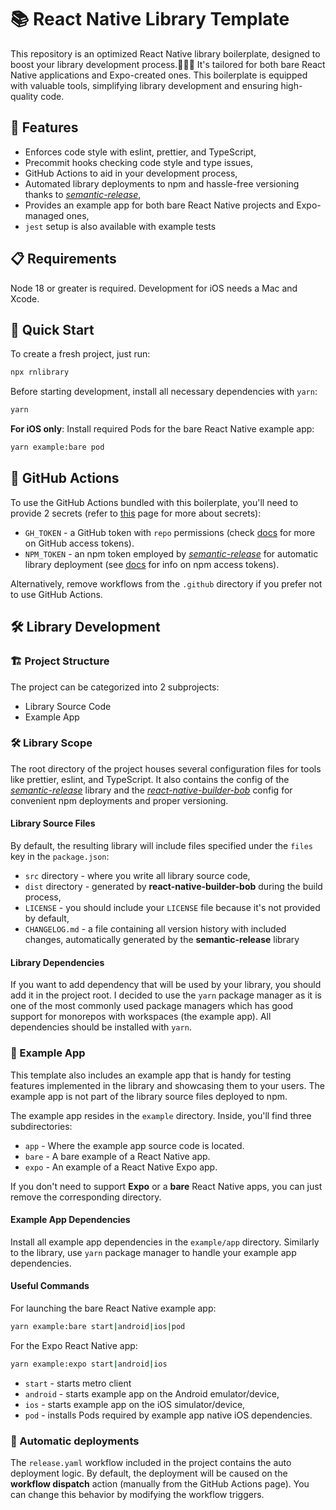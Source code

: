 # 📚 React Native Library Template

This repository is an optimized React Native library boilerplate, designed to boost your library development process.🧑‍💻🔧 It's tailored for both bare React Native applications and Expo-created ones. This boilerplate is equipped with valuable tools, simplifying library development and ensuring high-quality code.

## 🌟 Features

- Enforces code style with eslint, prettier, and TypeScript,
- Precommit hooks checking code style and type issues,
- GitHub Actions to aid in your development process,
- Automated library deployments to npm and hassle-free versioning thanks to [_semantic-release_](https://github.com/semantic-release/semantic-release),
- Provides an example app for both bare React Native projects and Expo-managed ones,
- `jest` setup is also available with example tests

## 📋 Requirements

Node 18 or greater is required. Development for iOS needs a Mac and Xcode.

## 🚀 Quick Start

To create a fresh project, just run:

```sh
npx rnlibrary
```

Before starting development, install all necessary dependencies with `yarn`:

```sh
yarn
```

**For iOS only**: Install required Pods for the bare React Native example app:

```sh
yarn example:bare pod
```

## 💫 GitHub Actions

To use the GitHub Actions bundled with this boilerplate, you'll need to provide 2 secrets (refer to [this](https://docs.github.com/en/actions/security-guides/using-secrets-in-github-actions) page for more about secrets):

- `GH_TOKEN` - a GitHub token with `repo` permissions (check [docs](https://docs.github.com/en/authentication/keeping-your-account-and-data-secure/managing-your-personal-access-tokens) for more on GitHub access tokens).
- `NPM_TOKEN` - an npm token employed by [_semantic-release_](https://github.com/semantic-release/semantic-release) for automatic library deployment (see [docs](https://docs.npmjs.com/about-access-tokens) for info on npm access tokens).

Alternatively, remove workflows from the `.github` directory if you prefer not to use GitHub Actions.

## 🛠️ Library Development

### 🏗️ Project Structure

The project can be categorized into 2 subprojects:

- Library Source Code
- Example App

### 🛠️ Library Scope

The root directory of the project houses several configuration files for tools like prettier, eslint, and TypeScript. It also contains the config of the [_semantic-release_](https://github.com/semantic-release/semantic-release) library and the [_react-native-builder-bob_](https://github.com/callstack/react-native-builder-bob) config for convenient npm deployments and proper versioning.

#### Library Source Files

By default, the resulting library will include files specified under the `files` key in the `package.json`:

- `src` directory - where you write all library source code,
- `dist` directory - generated by **react-native-builder-bob** during the build process,
- `LICENSE` - you should include your `LICENSE` file because it's not provided by default,
- `CHANGELOG.md` - a file containing all version history with included changes, automatically generated by the **semantic-release** library

#### Library Dependencies

If you want to add dependency that will be used by your library, you should add it in the project root. I decided to use the `yarn` package manager as it is one of the most commonly used package managers which has good support for monorepos with workspaces (the example app). All dependencies should be installed with `yarn`.

### 📱 Example App

This template also includes an example app that is handy for testing features implemented in the library and showcasing them to your users. The example app is not part of the library source files deployed to npm.

The example app resides in the `example` directory. Inside, you'll find three subdirectories:

- `app` - Where the example app source code is located.
- `bare` - A bare example of a React Native app.
- `expo` - An example of a React Native Expo app.

If you don't need to support **Expo** or a **bare** React Native apps, you can just remove the corresponding directory.

#### Example App Dependencies

Install all example app dependencies in the `example/app` directory. Similarly to the library, use `yarn` package manager to handle your example app dependencies.

#### Useful Commands

For launching the bare React Native example app:

```sh
yarn example:bare start|android|ios|pod
```

For the Expo React Native app:

```sh
yarn example:expo start|android|ios
```

- `start` - starts metro client
- `android` - starts example app on the Android emulator/device,
- `ios` - starts example app on the iOS simulator/device,
- `pod` - installs Pods required by example app native iOS dependencies.

### 🔄 Automatic deployments

The `release.yaml` workflow included in the project contains the auto deployment logic. By default, the deployment will be caused on the **workflow dispatch** action (manually from the GitHub Actions page). You can change this behavior by modifying the workflow triggers.
